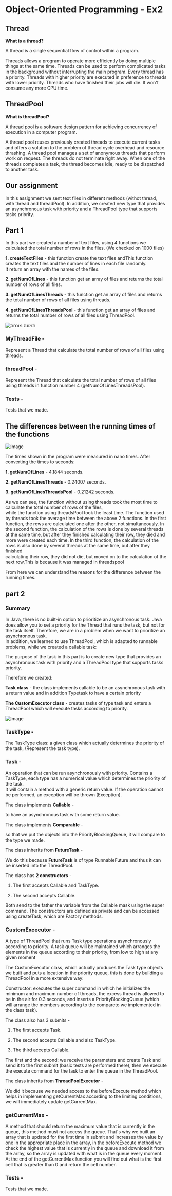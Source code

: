 # Object-Oriented Programming - Ex2



## Thread

**What is a thread?**

A thread is a single sequential flow of control within a program.

Threads allows a program to operate more efficiently by doing multiple things at the same time.
Threads can be used to perform complicated tasks in the background without interrupting the main program.
Every thread has a priority. Threads with higher priority are executed in preference to threads with lower priority. 
Threads who have finished their jobs will die. It won't consume any more CPU time.

## ThreadPool

**What is threadPool?**

A thread pool is a software design pattern for achieving concurrency of execution in a computer program.

A thread pool reuses previously created threads to execute current tasks and offers a solution to the problem of thread
cycle overhead and resource thrashing.
A thread pool manages a set of anonymous threads that perform work on request. The threads do not terminate right away.
When one of the threads completes a task, the thread becomes idle, ready to be dispatched to another task. 


## Our assignment
In this assignment we sent text files in different methods (withot thread, with thread and threadPool). 
In addition, we created new type that provides an asynchronous task with priority and a ThreadPool type that supports tasks
priority.


## Part 1

In this part we created a number of text files, using 4 functions we calculated the total number of rows in the files.
(We checked on 1000 files)  

**1. createTextFiles** - this function create the text files andThis function creates the text files and the number of lines in each file randomly.  
It return an array with the names of the files.  

**2. getNumOfLines** - this function get an array of files and returns the total number of rows of all files.  

**3. getNumOfLinesThreads** - this function get an array of files and returns the total number of rows of all files using threads.  

**4. getNumOfLinesThreadsPool** - this function get an array of files and returns the total number of rows of all files using ThreadPool.  

![תמונה מונחה](https://user-images.githubusercontent.com/120071641/211654272-5a8d7143-eb3d-44d5-93b1-d361da479d98.jpeg)


### MyThreadFile  -  
Represent a Thread that calculate the total number of rows of all files using threads.  
  
### threadPool -   
Represent the Thread that calculate the total number of rows of all files using threads in function number 4 (getNumOfLinesThreadsPool).  

 ### Tests -  
  Tests that we made.


## The differences between the running times of the functions  
  
  ![image](https://user-images.githubusercontent.com/120071641/211655054-27cf5d6e-3f0b-47bb-bd23-34bb9c2fc7f1.png)

The times shown in the program were measured in nano times. 
After converting the times to seconds:  

**1. getNumOfLines** - 4.1844 seconds.  

**2. getNumOfLinesThreads** - 0.24007 seconds.  

**3. getNumOfLinesThreadsPool** - 0.21242 seconds. 

As we can see, the function without using threads took the most time to calculate the total number of rows of the files,  
while the function using threadsPool took the least time.
The function used by threads took the average time between the above 2 functions.
In the first function, the rows are calculated one after the other, not simultaneously.
In the second function, the calculation of the rows is done by several threads at the same time, but after they finished calculating their row, they died and more were created each time.
In the third function, the calculation of the rows is also done by several threads at the same time, but after they finished  
calculating their row, they did not die, but moved on to the calculation of the next row,This is because it was managed in threadspool
 
From here we can understand the reasons for the difference between the running times.


## part 2 

### Summary  

In Java, there is no built-in option to prioritize an asynchronous task. Java does allow you to set a priority for the Thread that runs the task, but not for the task itself. Therefore, we are in a problem when we want to prioritize an asynchronous task.  
In addition, we learned to use ThreadPool, which is adapted to runnable problems, while we created a callable task:

The purpose of the task in this part is to create new type that provides an asynchronous task with priority and a ThreadPool type that supports tasks
priority.

Therefore we created:

**Task class** - the class implements callable to be an asynchronous task with a return value and in addition Typetask to have a certain priority

**The CustomExecutor class** - creates tasks of type task and enters a ThreadPool which will execute tasks according to priority.  


![image](https://user-images.githubusercontent.com/118690651/212040889-35c82dbd-c027-46a7-8ca1-147b00bb5ab4.png)  


 ### TaskType -  
 The TaskType class: a given class which actually determines the priority of the task,
 (Represent the task type).

### Task -  
An operation that can be run asynchronously with priority.
Contains a TaskType, each type has a numerical value which determines the priority of the task.  
It will contain a method with a generic return value. If the operation cannot be performed, an exception will be thrown
 (Exception).  
 
 The class implements **Callable** -  
 
 to have an asynchronous task with some return value.

The class implements **Comparable** -   

so that we put the objects into the PriorityBlockingQueue, it will compare to the type we made.

The class inherits from **FutureTask** -  

We do this because **FutureTask** is of type RunnableFuture and thus it can be inserted into the ThreadPool.


The class has **2 constructors** -  

1. The first accepts Callable and TaskType.  
  
2. The second accepts Callable.  

Both send to the father the variable from the Callable mask using the super command. The constructors are defined as private and can be accessed using createTask, which are Factory methods.
 
 
### CustomExcecutor -   

A type of ThreadPool that runs Task type operations asynchronously according to priority.
A task queue will be maintained which arranges the elements in the queue according to their priority,
from low to high at any given moment

The CustomExecutor class, which actually produces the Task type objects we built and puts a location in the priority queue, this is done by building a ThreadPool in a more extensive way:  
  
Constructor: executes the super command in which he initializes the minimum and maximum number of threads, the excess thread is allowed to be in the air for 0.3 seconds, and inserts a PriorityBlockingQueue (which will arrange the members according to the compareto we implemented in the class task).

The class also has 3 submits -  

1. The first accepts Task.  
  
2. The second accepts Callable and also TaskType.  

3. The third accepts Callable.  

The first and the second: we receive the parameters and create Task and send it to the first submit (basic tests are performed there), then we execute the execute command for the task to enter the queue in the ThreadPool.

The class inherits from **ThreadPoolExecutor** - 
  
We did it because we needed access to the beforeExecute method which helps in implementing getCurrentMax according to the limiting conditions, we will immediately update getCurrentMax.

### getCurrentMax -  

A method that should return the maximum value that is currently in the queue, this method must not access the queue.
That's why we built an array that is updated for the first time in submit and increases the value by one in the appropriate place in the array, in the beforeExecute method we check the highest value that is currently in the queue and download it from the array, so the array is updated with what is in the queue every moment.  
At the end of the getCurrentMax function you will find out what is the first cell that is greater than 0 and return the cell number.

 ### Tests -  
  Tests that we made.



